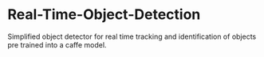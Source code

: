 # Real-Time-Object-Detection
Simplified object detector for real time tracking and identification of objects pre trained into a caffe model.
